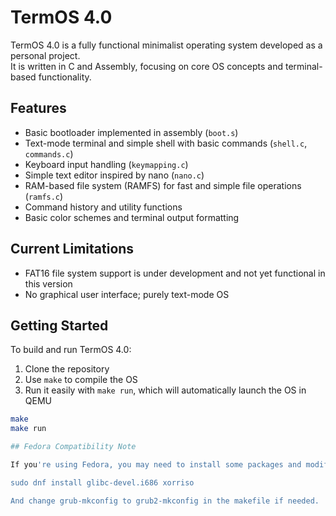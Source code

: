 # TermOS 4.0

TermOS 4.0 is a fully functional minimalist operating system developed as a personal project.  
It is written in C and Assembly, focusing on core OS concepts and terminal-based functionality.

## Features

- Basic bootloader implemented in assembly (`boot.s`)
- Text-mode terminal and simple shell with basic commands (`shell.c`, `commands.c`)
- Keyboard input handling (`keymapping.c`)
- Simple text editor inspired by nano (`nano.c`)
- RAM-based file system (RAMFS) for fast and simple file operations (`ramfs.c`)
- Command history and utility functions
- Basic color schemes and terminal output formatting

## Current Limitations

- FAT16 file system support is under development and not yet functional in this version
- No graphical user interface; purely text-mode OS

## Getting Started

To build and run TermOS 4.0:

1. Clone the repository  
2. Use `make` to compile the OS  
3. Run it easily with `make run`, which will automatically launch the OS in QEMU

```bash
make
make run

## Fedora Compatibility Note

If you're using Fedora, you may need to install some packages and modify the Makefile:

sudo dnf install glibc-devel.i686 xorriso

And change grub-mkconfig to grub2-mkconfig in the makefile if needed.